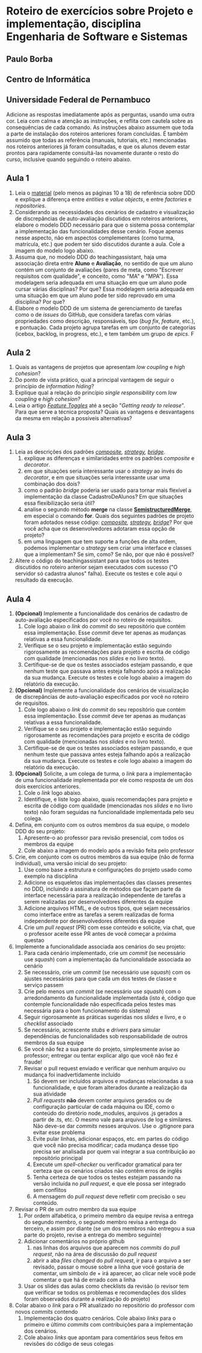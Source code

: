 # Roteiro de exercícios sobre Projeto e implementação, disciplina Engenharia de Software e Sistemas

## Paulo Borba

## Centro de Informática

## Universidade Federal de Pernambuco

Adicione as respostas imediatamente após as perguntas, usando uma outra cor. Leia com calma e atenção as instruções, e reflita com cautela sobre as consequências de cada comando. As instruções abaixo assumem que toda a parte de instalação dos roteiros anteriores foram concluídas. É também assumido que todas as referência (manuais, tutoriais, etc.) mencionadas nos roteiros anteriores já foram consultadas, e que os alunos devem estar prontos para rapidamente consultá-las novamente durante o resto do curso, inclusive quando seguindo o roteiro abaixo.

## Aula 1

1. Leia o [material](http://domainlanguage.com/wp-content/uploads/2016/05/DDD\_Reference\_2015-03.pdf) (pelo menos as páginas 10 a 18\) de referência sobre DDD e explique a diferença entre *entities* e *value objects*, e entre *factories* e *repositories*.  
1. Considerando as necessidades dos cenários de cadastro e visualização de discrepâncias de auto-avaliação discutidos em roteiros anteriores, elabore o modelo DDD necessário para que o sistema possa contemplar a implementação das funcionalidades desse cenário. Foque apenas nesse aspecto, não em aspectos complementares (como turma, matrícula, etc.) que podem ter sido discutidos durante a aula. Cole a imagem do modelo logo abaixo.  
1. Assuma que, no modelo DDD do teachingassistant, haja uma associação direta entre **Aluno** e **Avaliação**, no sentido de que um aluno contém um conjunto de avaliações (pares de meta, como "Escrever requisitos com qualidade", e conceito, como "MA" e "MPA"). Essa modelagem seria adequada em uma situação em que um aluno pode cursar várias disciplinas? Por que? Essa modelagem seria adequada em uma situação em que um aluno pode ter sido reprovado em uma disciplina? Por que?       
1. Elabore o modelo DDD de um sistema de gerenciamento de tarefas como o de *issues* do GitHub, que considera tarefas com várias propriedades como descrição, responsáveis, tipo (*bug fix*, *feature*, etc.), e pontuação. Cada projeto agrupa tarefas em um conjunto de categorias (icebox, backlog, in progress, etc.), e tem também um grupo de *epics.* F

## Aula 2

1. Quais as vantagens de projetos que apresentam *low coupling* e *high cohesion*?  
1. Do ponto de vista prático, qual a principal vantagem de seguir o princípio de *information hiding*?   
1. Explique qual a relação do princípio *single responsibility* com *low coupling* e *high cohesion?*  
1. Leia o artigo [*Feature Toggles*](https://www.martinfowler.com/articles/feature-toggles.html) até a seção "*Getting ready to release*". Para que serve a técnica proposta? Quais as vantagens e desvantagens da mesma em relação a possíveis alternativas? 

## Aula 3

1. Leia as descrições dos padrões [*composite*](https://en.wikipedia.org/wiki/Composite\_pattern)*, [strategy](https://en.wikipedia.org/wiki/Strategy\_pattern), [bridge](https://en.wikipedia.org/wiki/Bridge\_pattern)*.   
   1. explique as diferenças e similaridades entre os padrões *composite* e *decorator*.  
   1. em que situações seria interessante usar o *strategy* ao invés do *decorator*, e em que situações seria interessante usar uma combinação dos dois?  
   1. como o padrão *bridge* poderia ser usado para tornar mais flexível a implementação da classe CadastroDeAlunos? Em que situações essa flexibilização seria útil?   
   1. analise o segundo método **merge** na classe [**SemistructuredMerge**](https://github.com/guilhermejccavalcanti/jFSTMerge/blob/master/src/main/java/br/ufpe/cin/mergers/SemistructuredMerge.java), em especial o comando **for**. Quais dos seguintes padrões de projeto foram adotados nesse código: *[composite](https://en.wikipedia.org/wiki/Composite\_pattern), [strategy](https://en.wikipedia.org/wiki/Strategy\_pattern), [bridge](https://en.wikipedia.org/wiki/Bridge\_pattern)*? Por que você acha que os desenvolvedores adotaram essa opção de projeto?   
   1. em uma linguagem que tem suporte a funções de alta ordem, podemos implementar o *strategy* sem criar uma interface e classes que a implementam? Se sim, como? Se não, por que não é possível?  
1. Altere o código do teachingassistant para que todos os testes discutidos no roteiro anterior sejam executados com sucesso ("O servidor só cadastra alunos" falha). Execute os testes e cole aqui o resultado da execução.

## Aula 4

1. **(Opcional)** Implemente a funcionalidade dos cenários de cadastro de auto-avaliação especificados por você no roteiro de requisitos.  
   1. Cole logo abaixo o *link* do *commit* do seu repositório que contém essa implementação. Esse *commit* deve ter apenas as mudanças relativas a essa funcionalidade.  
   1. Verifique se o seu projeto e implementação estão seguindo rigorosamente as recomendações para projeto e escrita de código com qualidade (mencionadas nos *slides* e no livro texto).  
   1. Certifique-se de que os testes associados estejam passando, e que nenhum teste que passava antes esteja falhando após a realização da sua mudança. Execute os testes e cole logo abaixo a imagem do relatório da execução.  
1. **(Opcional)** Implemente a funcionalidade dos cenários de visualização de discrepâncias de auto-avaliação especificados por você no roteiro de requisitos.  
   1. Cole logo abaixo o *link* do *commit* do seu repositório que contém essa implementação. Esse *commit* deve ter apenas as mudanças relativas a essa funcionalidade.  
   1. Verifique se o seu projeto e implementação estão seguindo rigorosamente as recomendações para projeto e escrita de código com qualidade (mencionadas nos *slides* e no livro texto).  
   1. Certifique-se de que os testes associados estejam passando, e que nenhum teste que passava antes esteja falhando após a realização da sua mudança. Execute os testes e cole logo abaixo a imagem do relatório da execução.  
1. **(Opcional)** Solicite, a um colega de turma, o *link* para a implementação de uma funcionalidade implementada por ele como resposta de um dos dois exercícios anteriores.   
   1. Cole o *link* logo abaixo.   
   1. Identifique, e liste logo abaixo, quais recomendações para projeto e  escrita de código com qualidade (mencionadas nos *slides* e no livro texto) não foram seguidas na funcionalidade implementada pelo seu colega.  
1. Defina, em conjunto com os outros membros da sua equipe, o modelo DDD do seu projeto:  
   1. Apresente-o ao professor para revisão presencial, com todos os membros da equipe  
   1. Cole abaixo a imagem do modelo após a revisão feita pelo professor   
1. Crie, em conjunto com os outros membros da sua equipe (não de forma individual), uma versão inicial do seu projeto:  
   1. Use como base a estrutura e configurações do projeto usado como exemplo na disciplina  
   1. Adicione os esqueletos das implementações das classes presentes no DDD, incluindo a assinatura de métodos que façam parte da interface necessária para a realização independente de tarefas a serem realizadas por desenvolvedores diferentes da equipe  
   1. Adicione arquivos HTML, e de outros tipos, que sejam necessários como interface entre as tarefas a serem realizadas de forma independente por desenvolvedores diferentes da equipe  
   1. Crie um *pull request* (PR) com esse conteúdo e solicite, via chat, que o professor aceite esse PR antes de você começar a próxima questao  
1. Implemente a funcionalidade associada aos cenários do seu projeto:  
   1. Para cada cenário implementado, crie um *commit* (se necessário use *squash*) com a implementação da funcionalidade associada ao cenário  
   1. Se necessário, crie um *commit* (se necessário use *squash*) com os ajustes necessários para que cada um dos testes de classe e serviço passem  
   1. Crie pelo menos um *commit* (se necessário use *squash*) com o arredondamento da funcionalidade implementada (isto é, código que contemple funcionalidade não especificada pelos testes mas necessária para o bom funcionamento do sistema)  
   1. Seguir rigorosamente as práticas sugeridas nos *slides* e livro, e o *checklist* associado  
   1. Se necessário, acrescente *stubs* e *drivers* para simular dependências de funcionalidades sob responsabilidade de outros membros da sua equipe  
   1. Se você não fez a sua parte do projeto, simplesmente avise ao professor; entregar ou tentar explicar algo que você não fez é fraude\!   
   1. Revisar o pull request enviado e verificar que nenhum arquivo ou mudança foi inadvertidamente incluído   
      1. Só devem ser incluídos arquivos e mudanças relacionadas a sua funcionalidade, e que foram alterados durante a realização da sua atividade  
      1. *Pull requests* **não** devem conter arquivos gerados ou de configuração particular de cada máquina ou IDE, como o conteúdo do diretório node\_modules, arquivos .js gerados a partir de .ts, etc. O mesmo vale para arquivos de log e similares. Não deve-se dar *commits* nesses arquivos. Use o .gitignore para evitar esse problema  
      1. Evite pular linhas, adicionar espaços, etc. em partes do código que você não precisa modificar; cada mudança desse tipo precisa ser analisada por quem vai integrar a sua contribuição ao repositório principal  
      1. Execute um *spell-checker* ou verificador gramatical para ter certeza que os cenários criados não contêm erros de inglês  
      1. Tenha certeza de que todos os testes estejam passando na versão incluída no *pull request*, e que ele possa ser integrado sem conflitos  
      1. A mensagem do *pull request* deve refletir com precisão o seu conteúdo.   
1. Revisar o PR de um outro membro da sua equipe  
   1. Por ordem alfabética, o primeiro membro da equipe revisa a entrega do segundo membro, o segundo membro revisa a entrega do terceiro, e assim por diante (se um dos membros não entregou a sua parte do projeto, revise a entrega do membro seguinte)  
   1. Adicionar comentários no próprio github  
      1. nas linhas dos arquivos que aparecem nos *commits* do *pull request*, não na área de discussão do *pull request*  
      1. abrir a aba *files changed* do *pull request*, ir para o arquivo a ser revisado, passar o mouse sobre a linha que você gostaria de comentar, um símbolo de \+ irá aparecer, ao clicar nele você pode comentar o que há de errado com a linha  
   1. Usar os slides das aulas como checklists da revisão (o revisor tem que verificar se todos os problemas e recomendações dos slides foram observados durante a realização do projeto)  
1. Colar abaixo o *link* para o PR atualizado no repositório do professor com novos *commits* contendo  
   1. Implementação dos quatro cenários. Cole abaixo *links* para o primeiro e último *commits* com contribuições para a implementação dos cenários.  
   1. Cole abaixo *links* que apontam para comentários seus feitos em revisões do código de seus colegas 

   

   

